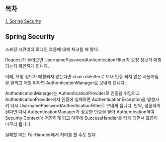 ## 목차
[1. Spring Security](#spring-security)   

## Spring Security
스프링 시큐리티 로그인 흐름에 대해 체크를 해 봤다.

Request가 들어오면 UsernamePasswordAuthenticationFilter가 요청 정보가 매칭 되는지 확인하게 됩니다.

이때, 요청 정보가 매칭되지 않는다면 chain.doFilter로 보내 인증 되지 않은 사용자임을 알리고 매칭 된다면 AuthenticationManager로 보내게 됩니다.

AuthenticationManager는 AuthenticationProvider로 인증을 위임하고 AuthenticationProvider에서 인증에 실패하면 AuthenticationException을 발생시켜 다시 UsernamePasswordAuthenticationFilter로 보내게 됩니다. 만약, 성공하게 된다면 다시 AuthenticationManager가 성공한 인증을 받아 Authentication하여 Security Context에 저장하게 되고 이후에 SuccessHandler를 타게 되면서 흐름이 마무리 됩니다.

실패할 때는 FailHandler에서 처리를 할 수도 있다.